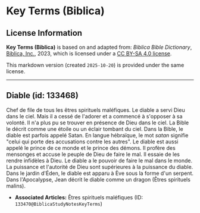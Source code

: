 # Key Terms (Biblica)

## License Information

**Key Terms (Biblica)** is based on and adapted from: _Biblica Bible Dictionary_, [Biblica, Inc.](https://www.biblica.com/), 2023, which is licensed under a [CC BY-SA 4.0 license](https://creativecommons.org/licenses/by-sa/4.0/legalcode.en).

This markdown version (created `2025-10-20`) is provided under the same license.



--------------------------------

## Diable (id: 133468)

Chef de file de tous les êtres spirituels maléfiques. Le diable a servi Dieu dans le ciel. Mais il a cessé de l'adorer et a commencé à s'opposer à sa volonté. Il n'a plus pu se trouver en présence de Dieu dans le ciel. La Bible le décrit comme une étoile ou un éclair tombant du ciel. Dans la Bible, le diable est parfois appelé Satan. En langue hébraïque, le mot *satan* signifie "celui qui porte des accusations contre les autres". Le diable est aussi appelé le prince de ce monde et le prince des démons. Il profère des mensonges et accuse le peuple de Dieu de faire le mal. Il essaie de les rendre infidèles à Dieu. Le diable a le pouvoir de faire le mal dans le monde. La puissance et l'autorité de Dieu sont supérieures à la puissance du diable. Dans le jardin d'Éden, le diable est apparu à Ève sous la forme d'un serpent. Dans l'Apocalypse, Jean décrit le diable comme un dragon (Êtres spirituels malins).

* **Associated Articles:** Êtres spirituels maléfiques (ID: `133470@BiblicaStudyNotesKeyTerms`)

